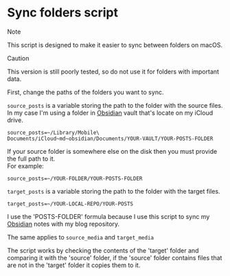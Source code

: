 # Sync folders script
> [!NOTE]  
> This script is designed to make it easier to sync between folders on macOS.  

> [!CAUTION] 
> This version is still poorly tested, so do not use it for folders with important data.  

First, change the paths of the folders you want to sync.  

`source_posts` is a variable storing the path to the folder with the source files.  
In my case I'm using a folder in [Obsidian](https://obsidian.md/) vault that's locate on my iCloud drive.  
```
source_posts=~/Library/Mobile\ Documents/iCloud~md~obsidian/Documents/YOUR-VAULT/YOUR-POSTS-FOLDER
```
If your source folder is somewhere else on the disk then you must provide the full path to it.  
For example:  
```
source_posts=~/YOUR-FOLDER/YOUR-POSTS-FOLDER
```


`target_posts` is a variable storing the path to the folder with the target files.
```
target_posts=~/YOUR-LOCAL-REPO/YOUR-POSTS
```

I use the 'POSTS-FOLDER' formula because I use this script to sync my [Obsidian](https://obsidian.md/) notes with my blog repository.  

The same applies to `source_media` and `target_media`  

The script works by checking the contents of the 'target' folder and comparing it with the 'source' folder, if the 'source' folder contains files that are not in the 'target' folder it copies them to it.  


